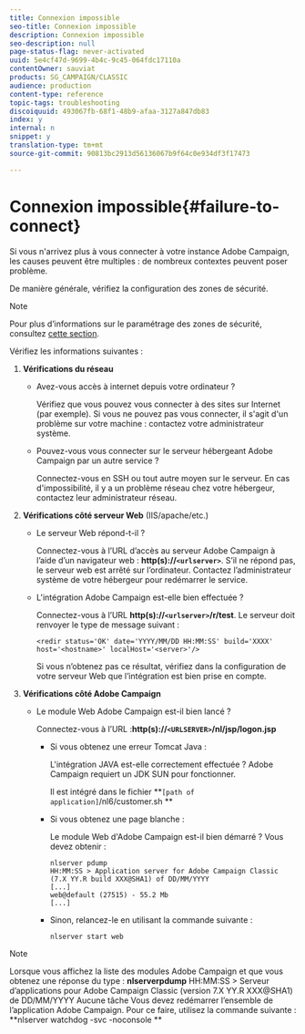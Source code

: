 ```yaml
---
title: Connexion impossible
seo-title: Connexion impossible
description: Connexion impossible
seo-description: null
page-status-flag: never-activated
uuid: 5e4cf47d-9699-4b4c-9c45-064fdc17110a
contentOwner: sauviat
products: SG_CAMPAIGN/CLASSIC
audience: production
content-type: reference
topic-tags: troubleshooting
discoiquuid: 493067fb-68f1-48b9-afaa-3127a847db83
index: y
internal: n
snippet: y
translation-type: tm+mt
source-git-commit: 90813bc2913d56136067b9f64c0e934df3f17473

---
```



# Connexion impossible{#failure-to-connect}

Si vous n&#39;arrivez plus à vous connecter à votre instance Adobe Campaign, les causes peuvent être multiples : de nombreux contextes peuvent poser problème.

De manière générale, vérifiez la configuration des zones de sécurité.

>[!NOTE]
>
>Pour plus d’informations sur le paramétrage des zones de sécurité, consultez [cette section](../../installation/using/configuring-campaign-server.md#defining-security-zones).

Vérifiez les informations suivantes :

1. **Vérifications du réseau**

   * Avez-vous accès à internet depuis votre ordinateur ?

      Vérifiez que vous pouvez vous connecter à des sites sur Internet (par exemple). Si vous ne pouvez pas vous connecter, il s&#39;agit d&#39;un problème sur votre machine : contactez votre administrateur système.

   * Pouvez-vous vous connecter sur le serveur hébergeant Adobe Campaign par un autre service ?

      Connectez-vous en SSH ou tout autre moyen sur le serveur. En cas d&#39;impossibilité, il y a un problème réseau chez votre hébergeur, contactez leur administrateur réseau.

1. **Vérifications côté serveur Web** (IIS/apache/etc.)

   * Le serveur Web répond-t-il ?

      Connectez-vous à l’URL d’accès au serveur Adobe Campaign à l’aide d’un navigateur web : **http(s)://`<urlserver>`**. S’il ne répond pas, le serveur web est arrêté sur l’ordinateur. Contactez l’administrateur système de votre hébergeur pour redémarrer le service.

   * L&#39;intégration Adobe Campaign est-elle bien effectuée ?

      Connectez-vous à l’URL **http(s)://`<urlserver>`/r/test**. Le serveur doit renvoyer le type de message suivant :

      ```
      <redir status='OK' date='YYYY/MM/DD HH:MM:SS' build='XXXX' host='<hostname>' localHost='<server>'/>
      ```

      Si vous n’obtenez pas ce résultat, vérifiez dans la configuration de votre serveur Web que l’intégration est bien prise en compte.

1. **Vérifications côté Adobe Campaign**

   * Le module Web Adobe Campaign est-il bien lancé ?

      Connectez-vous à l’URL :**http(s)://`<URLSERVER>`/nl/jsp/logon.jsp**

      * Si vous obtenez une erreur Tomcat Java :

         L&#39;intégration JAVA est-elle correctement effectuée ? Adobe Campaign requiert un JDK SUN pour fonctionner.

         Il est intégré dans le fichier **`[path of application]`/nl6/customer.sh **

      * Si vous obtenez une page blanche :

         Le module Web d&#39;Adobe Campaign est-il bien démarré ? Vous devez obtenir :

         ```
         nlserver pdump
         HH:MM:SS > Application server for Adobe Campaign Classic (7.X YY.R build XXX@SHA1) of DD/MM/YYYY
         [...]
         web@default (27515) - 55.2 Mb
         [...]
         ```

      * Sinon, relancez-le en utilisant la commande suivante :

         ```
         nlserver start web
         ```
>[!NOTE]
>
>Lorsque vous affichez la liste des modules Adobe Campaign et que vous obtenez une réponse du type : **nlserverpdump**
>HH:MM:SS > Serveur d’applications pour Adobe Campaign Classic (version 7.X YY.R XXX@SHA1) de DD/MM/YYYY Aucune tâche Vous devez redémarrer l’ensemble de l’application Adobe Campaign. Pour ce faire, utilisez la commande suivante : **nlserver watchdog -svc -noconsole **
